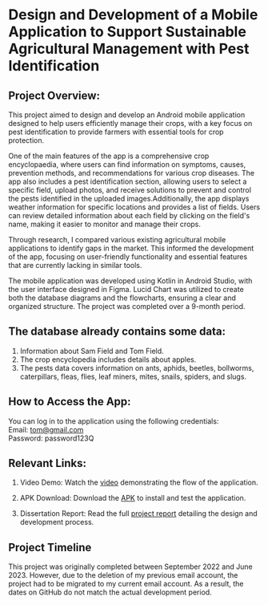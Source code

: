 # Design and Development of a Mobile Application to Support Sustainable Agricultural Management with Pest Identification

## Project Overview:
This project aimed to design and develop an Android mobile application designed to help users efficiently manage their crops, with a key focus on pest identification to provide farmers with essential tools for crop protection. 

One of the main features of the app is a comprehensive crop encyclopaedia, where users can find information on symptoms, causes, prevention methods, and recommendations for various crop diseases. The app also includes a pest identification section, allowing users to select a specific field, upload photos, and receive solutions to prevent and control the pests identified in the uploaded images.Additionally, the app displays weather information for specific locations and provides a list of fields. Users can review detailed information about each field by clicking on the field's name, making it easier to monitor and manage their crops.

Through research, I compared various existing agricultural mobile applications to identify gaps in the market. This informed the development of the app, focusing on user-friendly functionality and essential features that are currently lacking in similar tools.

The mobile application was developed using Kotlin in Android Studio, with the user interface designed in Figma. Lucid Chart was utilized to create both the database diagrams and the flowcharts, ensuring a clear and organized structure. The project was completed over a 9-month period.

## The database already contains some data:
1. Information about Sam Field and Tom Field.
2. The crop encyclopedia includes details about apples.
3. The pests data covers information on ants, aphids, beetles, bollworms, caterpillars, fleas, flies, leaf miners, mites, snails, spiders, and slugs.

## How to Access the App:
You can log in to the application using the following credentials:<br>
Email: tom@gmail.com<br>
Password: password123Q<br>

## Relevant Links:

1. Video Demo: Watch the [video](https://drive.google.com/file/d/15LpfysnkDBJMOlRk21pzctmyV-Wb0gVl/view?usp=sharing) demonstrating the flow of the application.

2. APK Download: Download the [APK](https://drive.google.com/file/d/1TehAY6GPbiZLPSJ4mO_QW9L4Jx_JXU_2/view?usp=share_link) to install and test the application.

3. Dissertation Report: Read the full [project report](https://drive.google.com/file/d/1aMK0QPFBeWQxi7HQ5iRaiQX34q510Duv/view?usp=sharing) detailing the design and development process.


## Project Timeline

This project was originally completed between September 2022 and June 2023. However, due to the deletion of my previous email account, the project had to be migrated to my current email account. As a result, the dates on GitHub do not match the actual development period.